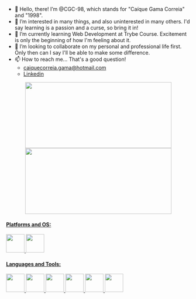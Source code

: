 - 👋 Hello, there! I’m @CGC-98, which stands for "Caíque Gama Correia" and "1998".
- 👀 I’m interested in many things, and also uninterested in many others. I'd say learning is a passion and a curse, so bring it in!
- 🌱 I’m currently learning Web Development at Trybe Course. Excitement is only the beginning of how I'm feeling about it.
- 💞️ I’m looking to collaborate on my personal and professional life first. Only then can I say I'll be able to make some difference.
- 📫 How to reach me... That's a good question!
  * caiquecorreia.gama@hotmail.com
  * [Linkedin](https://www.linkedin.com/in/caique-correia/)

<div align="center">
  <a href="https://github.com/CGC-98">
  <img height="180em" width="400em" src="https://github-readme-stats-sigma-five.vercel.app/api?username=CGC-98&show_icons=true&theme=onedark&include_all_commits=true&count_private=true"/>
  <img height="180em" width="400em" src="https://github-readme-stats-sigma-five.vercel.app/api/top-langs/?username=CGC-98&layout=compact&langs_count=7&theme=onedark"/>
</div>
<div>
 <h4>Platforms and OS:</h4>
 <img width="50em" src="https://cdn.jsdelivr.net/gh/devicons/devicon/icons/linux/linux-original.svg" />
 <img width="50em" src="https://cdn.jsdelivr.net/gh/devicons/devicon/icons/visualstudio/visualstudio-plain.svg" />
</div>
<div>
 <h4>Languages and Tools:</h4>
 <img width="50em" src="https://cdn.jsdelivr.net/gh/devicons/devicon/icons/css3/css3-original.svg" />
 <img width="50em" src="https://cdn.jsdelivr.net/gh/devicons/devicon/icons/html5/html5-original.svg" />
 <img width="50em" src="https://cdn.jsdelivr.net/gh/devicons/devicon/icons/javascript/javascript-original.svg" />
 <img width="50em" src="https://cdn.jsdelivr.net/gh/devicons/devicon/icons/react/react-original.svg" />
 <img width="50em" src="https://cdn.jsdelivr.net/gh/devicons/devicon/icons/redux/redux-original.svg" />
 <img width="50em" src="https://cdn.jsdelivr.net/gh/devicons/devicon/icons/jest/jest-plain.svg" />
</div>
